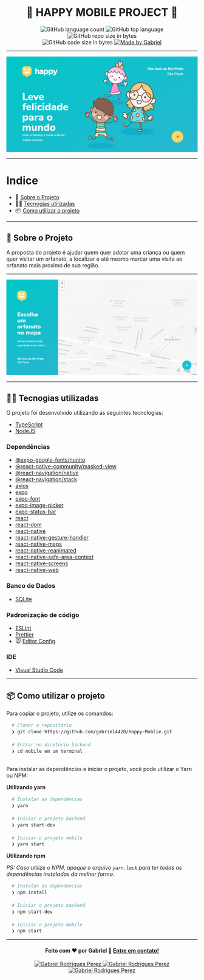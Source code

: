 <h1 align="center">
  🚀️ HAPPY MOBILE PROJECT 🚀️ 
</h1>

<p align="center">
   <img alt="GitHub language count" src="https://img.shields.io/github/languages/count/gabriel4420/Happy-Mobile">

  <img alt="GitHub top language" src="https://img.shields.io/github/languages/top/gabriel4420/Happy-Mobile?logo=html">

  <img alt="GitHub repo size in bytes" src="https://img.shields.io/github/repo-size/gabriel4420/Happy-Mobile?color=green">

  <br>

  <img alt="GitHub code size in bytes" src="https://img.shields.io/github/last-commit/gabriel4420/Happy-Mobile">

  <a href="https://www.linkedin.com/in/gabriel-rodrigues-perez-2069b072/">
    <img alt="Made by Gabriel" src="https://img.shields.io/badge/made%20by-Gabriel-%2304D361">
  </a>
</p>

---

 <p align="center">
  <img alt="imagem da Aplicação" src="./assets/principal.png" />
</p> 

---

# Indice

- :rocket: [Sobre o Projeto](#rocket-sobre-o-projeto)
- 👨‍💻️ [Tecnogias utilizadas](#%EF%B8%8F-tecnogias-utilizadas)
- 📦️ [Como utilizar o projeto](#%EF%B8%8F-como-utilizar-o-projeto)
---

## :rocket: Sobre o Projeto

A proposta do projeto é ajudar quem quer adotar uma criança ou quem quer visitar um orfanato, a localizar e até mesmo marcar uma visita ao orfanato mais proximo de sua região.

---

 <p align="center">
  <img alt="imagem da Aplicação" src="./assets/map.png" />
</p> 

---

## 👨‍💻️ Tecnogias utilizadas

O projeto foi desenvolvido utilizando as seguintes tecnologias:

- [TypeScript](https://www.typescriptlang.org/)
- [NodeJS](https://node.com.br)

### Dependências

- [@expo-google-fonts/nunito](https://github.com/expo/google-fonts)
- [@react-native-community/masked-view](https://github.com/react-native-masked-view)
- [@react-navigation/native](https://reactnavigation.org)
- [@react-navigation/stack](https://reactnavigation.org)
- [axios](https://github.com/axios/axios)
- [expo](https://github.com/expo)
- [expo-font](https://docs.expo.io)
- [expo-image-picker](https://docs.expo.io)
- [expo-status-bar](https://docs.expo.io)
- [react](https://reactjs.org)
- [react-dom](https://reactjs.org/docs/react-dom.html)
- [react-native](https://github.com/expo/react-native/archive/sdk-39.0.3.tar.gz)
- [react-native-gesture-handler](https://github.com/software-mansion/react-native-gesture-handler)
- [react-native-maps](https://github.com/react-native-maps)
- [react-native-reanimated](https://github.com/software-mansion/react-native-reanimated)
- [react-native-safe-area-context](https://docs.expo.io/versions/latest/sdk/safe-area-context)
- [react-native-screens](https://github.com/software-mansion/react-native-screens)
- [react-native-web](https://react-native.dev)
  
### Banco de Dados

  - [SQLite](https://www.sqlite.org/index.html)
	
### Padronização de código

  - [ESLint](https://eslint.org/)
  - [Prettier](https://prettier.io/)
  - :mouse: [Editor Config](https://editorconfig.org/)

### IDE

  - [Visual Studio Code](https://code.visualstudio.com/)

---

## 📦️ Como utilizar o projeto

Para copiar o projeto, utilize os comandos:

```bash
  # Clonar o repositório
  ❯ git clone https://github.com/gabriel4420/Happy-Moblie.git

  # Entrar no diretório backend
  ❯ cd mobile em um terminal
  
```
Para instalar as dependências e iniciar o projeto, você pode utilizar o Yarn ou NPM:

**Utilizando yarn**

```bash
  # Instalar as dependências
  ❯ yarn

  # Iniciar o projeto backend
  ❯ yarn start-dev

  # Iniciar o projeto mobile
  ❯ yarn start
```

**Utilizando npm**

*PS: Caso utilize o NPM, apaque o arquivo `yarn.lock` para ter todas as dependências instaladas da melhor forma.*

```bash
  # Instalar as dependências
  ❯ npm install

  # Iniciar o projeto backend
  ❯ npm start-dev

  # Iniciar o projeto mobile
  ❯ npm start
```

---

<h4 align="center">
  Feito com ❤️ por Gabriel 👋️ <a href="mailto:gabriel_rodrigues_perez@hotmail.com">Entre em contato!</a>
</h4>

<p align="center">
  <a href="https://www.linkedin.com/in/gabriel-rodrigues-perez-2069b072/">
    <img alt="Gabriel Rodrigues Perez" src="https://img.shields.io/badge/LinkedIn-Gabriel_Rodrigues-0e76a8?style=flat&logoColor=white&logo=linkedin">
  </a>
  <a href="https://www.facebook.com/gabriel.rodrigues.perez">
    <img alt="Gabriel Rodrigues Perez" src="https://img.shields.io/badge/Facebook-Gabriel_Rodrigues-1778F2?style=flat&logoColor=white&logo=facebook">
  </a>
  <a href="https://www.instagram.com/gabriel_rodrigues_perez/">
    <img alt="Gabriel Rodrigues Perez" src="https://img.shields.io/badge/Instagram-@gabriel4420-833AB4?style=flat&logoColor=white&logo=instagram">
  </a>
  
</p>